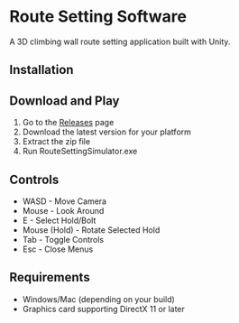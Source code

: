 # Route Setting Software

A 3D climbing wall route setting application built with Unity.

## Installation

## Download and Play
1. Go to the [Releases](https://github.com/StevenSatish/Route-Setting-Simulator/releases) page
2. Download the latest version for your platform
3. Extract the zip file
4. Run RouteSettingSimulator.exe

## Controls

- WASD - Move Camera
- Mouse - Look Around
- E - Select Hold/Bolt
- Mouse (Hold) - Rotate Selected Hold
- Tab - Toggle Controls
- Esc - Close Menus

## Requirements

- Windows/Mac (depending on your build)
- Graphics card supporting DirectX 11 or later
